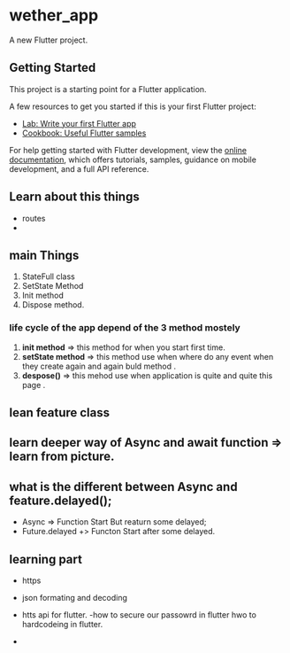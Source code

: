 # wether_app

A new Flutter project.

## Getting Started

This project is a starting point for a Flutter application.

A few resources to get you started if this is your first Flutter project:

- [Lab: Write your first Flutter app](https://docs.flutter.dev/get-started/codelab)
- [Cookbook: Useful Flutter samples](https://docs.flutter.dev/cookbook)

For help getting started with Flutter development, view the
[online documentation](https://docs.flutter.dev/), which offers tutorials,
samples, guidance on mobile development, and a full API reference.


## Learn about this things
- routes
- 

## main Things
1. StateFull class
2. SetState Method
3. Init method
4. Dispose method.

### life cycle of the app depend of the 3 method mostely
1. **init method** => this method for when you start first time.
2. **setState method** => this method use when where do any event when they create again and again buld method .
3. **despose()** => this mehod use when application is quite and quite this page . 

## lean feature class 
## learn deeper way of Async and await function => learn from picture.

## what is the different between Async and feature.delayed();
- Async => Function Start But reaturn some delayed;
- Future.delayed +>  Functon Start after some delayed.

## learning part 
- https
- json formating and decoding 
- htts api for flutter.
-how  to secure our passowrd in flutter hwo to hardcodeing in flutter.

- 